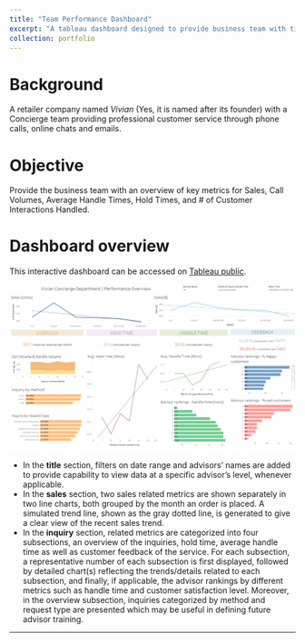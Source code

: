 ```yaml
---
title: "Team Performance Dashboard"
excerpt: "A tableau dashboard designed to provide business team with timely, relevant, and accurate sales and team performance data to support day-to-day business.  <br/><img src='/images/dashboard.png' width=500>"
collection: portfolio
---
```


#  Background
A retailer company named *Vivian* (Yes, it is named after its founder) with a Concierge team providing professional customer service through phone calls, online chats and emails.

# Objective
Provide the business team with an overview of key metrics for Sales, Call Volumes, Average Handle Times, Hold Times, and # of Customer Interactions Handled.

# Dashboard overview
This interactive dashboard can be accessed on [Tableau public](https://public.tableau.com/views/TeamPerformanceOverview/Dashboard?:language=en-US&:display_count=n&:origin=viz_share_link). 

![dashboard](/images/dashboard.png)


- In the **title** section, filters on date range and advisors’ names are added to provide capability to view data at a specific advisor’s level, whenever applicable.
- In the **sales** section, two sales related metrics are shown separately in two line charts, both grouped by the month an order is placed. A simulated trend line, shown as the gray dotted line, is generated to give a clear view of the recent sales trend.
- In the **inquiry** section, related metrics are categorized into four subsections, an overview of the inquiries, hold time, average handle time as well as customer feedback of the service. For each subsection, a representative number of each subsection is first displayed, followed by detailed chart(s) reflecting the trends/details related to each subsection, and finally, if applicable, the advisor rankings by different metrics such as handle time and customer satisfaction level. Moreover, in the overview subsection, inquiries categorized by method and request type are presented which may be useful in defining future advisor training.



_________________

